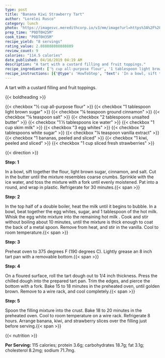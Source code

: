 ```yaml
---
type: post
title: "Banana Kiwi Strawberry Tart"
author: "Lorelei Rusco"
category: lunch
photo: "https://imagesvc.meredithcorp.io/v3/mm/image?url=https%3A%2F%2Fimages.media-allrecipes.com%2Fuserphotos%2F2173258.jpg"
prep_time: "P0DT0H25M"
cook_time: "P0DT0H35M"
recipe_yield: "8 servings"
rating_value: 2.888888888888889
review_count: 9
calories: "114.5 calories"
date_published: 04/16/2019 04:19 AM
description: "A tart with a custard filling and fruit toppings."
recipe_ingredient: ['½ cup all-purpose flour', '1 tablespoon light brown sugar', '¼ teaspoon ground cinnamon', '⅛ teaspoon salt', '2 tablespoons unsalted butter', '1\u2009½ tablespoons ice water', '1 cup skim milk', '3 egg whites', '2 tablespoons white sugar', '¼ teaspoon vanilla extract', '1 bananas, peeled and sliced', '1 kiwi, peeled and sliced', '1 cup sliced fresh strawberries']
recipe_instructions: [{'@type': 'HowToStep', 'text': 'In a bowl, sift together the flour, light brown sugar, cinnamon, and salt. Cut in the butter until the mixture resembles coarse crumbs. Sprinkle with the ice water, and toss the mixture with a fork until evenly moistened. Pat into a round, and wrap in plastic. Refrigerate for 30 minutes.\n'}, {'@type': 'HowToStep', 'text': 'In the top half of a double boiler, heat the milk until it begins to bubble. In a bowl, beat together the egg whites, sugar, and 1 tablespoon of the hot milk. Whisk the egg white mixture into the remaining hot milk . Cook and stir without boiling about 10 minutes, until the mixture is thick enough to coat the back of a metal spoon. Remove from heat, and stir in the vanilla. Cool to room temperature.\n'}, {'@type': 'HowToStep', 'text': 'Preheat oven to 375  degrees F (190 degrees C). Lightly grease an 8 inch tart pan with a removable bottom.\n'}, {'@type': 'HowToStep', 'text': 'On a floured surface, roll the tart dough out to 1/4 inch thickness. Press the chilled dough into the prepared tart pan. Trim the edges, and pierce the bottom with a fork. Bake 15 to 18 minutes in the preheated oven, until golden brown. Remove to a wire rack, and cool completely.\n'}, {'@type': 'HowToStep', 'text': 'Spoon the filling mixture into the crust. Bake 18 to 20 minutes in the preheated oven. Cool to room temperature on a wire rack. Refrigerate 8 hours. Arrange banana, kiwi, and strawberry slices over the filling just before serving.\n'}]
---
```


A tart with a custard filling and fruit toppings. 

{{< boldheading >}}

{{< checkbox "½ cup all-purpose flour" >}}
{{< checkbox "1 tablespoon light brown sugar" >}}
{{< checkbox "¼ teaspoon ground cinnamon" >}}
{{< checkbox "⅛ teaspoon salt" >}}
{{< checkbox "2 tablespoons unsalted butter" >}}
{{< checkbox "1 ½ tablespoons ice water" >}}
{{< checkbox "1 cup skim milk" >}}
{{< checkbox "3  egg whites" >}}
{{< checkbox "2 tablespoons white sugar" >}}
{{< checkbox "¼ teaspoon vanilla extract" >}}
{{< checkbox "1  bananas, peeled and sliced" >}}
{{< checkbox "1  kiwi, peeled and sliced" >}}
{{< checkbox "1 cup sliced fresh strawberries" >}}


{{< direction >}}

**Step: 1**

In a bowl, sift together the flour, light brown sugar, cinnamon, and salt. Cut in the butter until the mixture resembles coarse crumbs. Sprinkle with the ice water, and toss the mixture with a fork until evenly moistened. Pat into a round, and wrap in plastic. Refrigerate for 30 minutes.{{< span >}}

**Step: 2**

In the top half of a double boiler, heat the milk until it begins to bubble. In a bowl, beat together the egg whites, sugar, and 1 tablespoon of the hot milk. Whisk the egg white mixture into the remaining hot milk . Cook and stir without boiling about 10 minutes, until the mixture is thick enough to coat the back of a metal spoon. Remove from heat, and stir in the vanilla. Cool to room temperature.{{< span >}}

**Step: 3**

Preheat oven to 375  degrees F (190 degrees C). Lightly grease an 8 inch tart pan with a removable bottom.{{< span >}}

**Step: 4**

On a floured surface, roll the tart dough out to 1/4 inch thickness. Press the chilled dough into the prepared tart pan. Trim the edges, and pierce the bottom with a fork. Bake 15 to 18 minutes in the preheated oven, until golden brown. Remove to a wire rack, and cool completely.{{< span >}}

**Step: 5**

Spoon the filling mixture into the crust. Bake 18 to 20 minutes in the preheated oven. Cool to room temperature on a wire rack. Refrigerate 8 hours. Arrange banana, kiwi, and strawberry slices over the filling just before serving.{{< span >}}

{{< nutrition >}}

**Per Serving:** 115 calories; protein 3.6g; carbohydrates 18.7g; fat 3.1g; cholesterol 8.2mg; sodium 71.7mg.